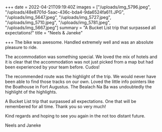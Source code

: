 +++
date = 2022-04-21T09:19:40Z
images = ["/uploads/img_5796.jpeg", "/uploads/48e8701d-5aac-436c-bda4-9da6524fa611.JPG", "/uploads/img_5647.jpeg", "/uploads/img_5727.jpeg", "/uploads/img_5710.jpeg", "/uploads/img_5781.jpeg", "/uploads/img_5667.jpeg"]
summary = "A Bucket List trip that surpassed all expectations!"
title = "Neels & Janeke"

+++
The bike was awesome. Handled extremely well and was an absolute pleasure to ride.

The accommodation was something special. We loved the mix of hotels and it is clear that the accommodation was not just picked from a map but had been experienced by your team before. Cudos!

The recommended route was the highlight of the trip. We would never have been able to find those tracks on our own. Loved the little info pointers like the Boathouse in Fort Augustus. The Bealach Na Ba was undoubtedly the highlight of the highlights.

A Bucket List trip that surpassed all expectations. One that will be remembered for all time. Thank you so very much!

Kind regards and hoping to see you again in the not too distant future.

Neels and Janeke